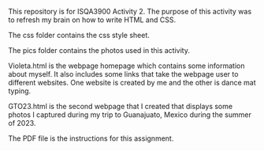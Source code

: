 This repository is for ISQA3900 Activity 2. The purpose of this activity was to refresh my brain on how to write
HTML and CSS. 


The css folder contains the css style sheet. 

The pics folder contains the photos used in this activity. 

Violeta.html is the webpage homepage which contains some information about myself. It also includes some links that
take the webpage user to different websites. One website is created by me and the other is dance mat typing. 

GTO23.html is the second webpage that I created that displays some photos I captured during my trip to Guanajuato,
Mexico during the summer of 2023. 

The PDF file is the instructions for this assignment.
